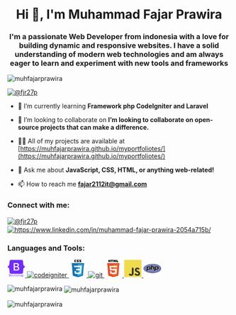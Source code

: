 <h1 align="center">Hi 👋, I'm Muhammad Fajar Prawira</h1>
<h3 align="center">I'm a passionate Web Developer from indonesia with a love for building dynamic and responsive websites. I have a solid understanding of modern web technologies and am always eager to learn and experiment with new tools and frameworks</h3>

<p align="left"> <img src="https://komarev.com/ghpvc/?username=muhfajarprawira&label=Profile%20views&color=0e75b6&style=flat" alt="muhfajarprawira" /> </p>

<p align="left"> <a href="https://twitter.com/@fjr27p" target="blank"><img src="https://img.shields.io/twitter/follow/fjr27p?logo=twitter&style=for-the-badge" alt="@fjr27p" /></a> </p>

- 🌱 I’m currently learning **Framework php CodeIgniter and Laravel**

- 👯 I’m looking to collaborate on **I’m looking to collaborate on open-source projects that can make a difference.**

- 👨‍💻 All of my projects are available at [https://muhfajarprawira.github.io/myportfoliotes/](https://muhfajarprawira.github.io/myportfoliotes/)

- 💬 Ask me about **JavaScript, CSS, HTML, or anything web-related!**

- 📫 How to reach me **fajar2112it@gmail.com**

<h3 align="left">Connect with me:</h3>
<p align="left">
<a href="https://twitter.com/@fjr27p" target="blank"><img align="center" src="https://raw.githubusercontent.com/rahuldkjain/github-profile-readme-generator/master/src/images/icons/Social/twitter.svg" alt="@fjr27p" height="30" width="40" /></a>
<a href="https://linkedin.com/in/https://www.linkedin.com/in/muhammad-fajar-prawira-2054a715b/" target="blank"><img align="center" src="https://raw.githubusercontent.com/rahuldkjain/github-profile-readme-generator/master/src/images/icons/Social/linked-in-alt.svg" alt="https://www.linkedin.com/in/muhammad-fajar-prawira-2054a715b/" height="30" width="40" /></a>
</p>

<h3 align="left">Languages and Tools:</h3>
<p align="left"> <a href="https://getbootstrap.com" target="_blank" rel="noreferrer"> <img src="https://raw.githubusercontent.com/devicons/devicon/master/icons/bootstrap/bootstrap-plain-wordmark.svg" alt="bootstrap" width="40" height="40"/> </a> <a href="https://codeigniter.com" target="_blank" rel="noreferrer"> <img src="https://cdn.worldvectorlogo.com/logos/codeigniter.svg" alt="codeigniter" width="40" height="40"/> </a> <a href="https://www.w3schools.com/css/" target="_blank" rel="noreferrer"> <img src="https://raw.githubusercontent.com/devicons/devicon/master/icons/css3/css3-original-wordmark.svg" alt="css3" width="40" height="40"/> </a> <a href="https://git-scm.com/" target="_blank" rel="noreferrer"> <img src="https://www.vectorlogo.zone/logos/git-scm/git-scm-icon.svg" alt="git" width="40" height="40"/> </a> <a href="https://www.w3.org/html/" target="_blank" rel="noreferrer"> <img src="https://raw.githubusercontent.com/devicons/devicon/master/icons/html5/html5-original-wordmark.svg" alt="html5" width="40" height="40"/> </a> <a href="https://developer.mozilla.org/en-US/docs/Web/JavaScript" target="_blank" rel="noreferrer"> <img src="https://raw.githubusercontent.com/devicons/devicon/master/icons/javascript/javascript-original.svg" alt="javascript" width="40" height="40"/> </a> <a href="https://www.php.net" target="_blank" rel="noreferrer"> <img src="https://raw.githubusercontent.com/devicons/devicon/master/icons/php/php-original.svg" alt="php" width="40" height="40"/> </a> </p>

<p><img align="left" src="https://github-readme-stats.vercel.app/api/top-langs?username=muhfajarprawira&show_icons=true&locale=en&layout=compact" alt="muhfajarprawira" /></p>

<p>&nbsp;<img align="center" src="https://github-readme-stats.vercel.app/api?username=muhfajarprawira&show_icons=true&locale=en" alt="muhfajarprawira" /></p>

<p><img align="center" src="https://github-readme-streak-stats.herokuapp.com/?user=muhfajarprawira&" alt="muhfajarprawira" /></p>
